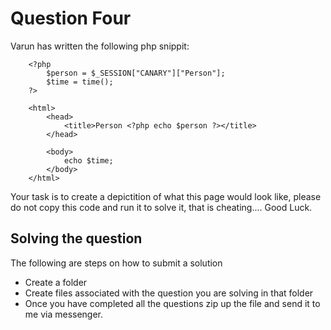# Question Four

Varun has written the following php snippit:

```
    <?php
        $person = $_SESSION["CANARY"]["Person"];
        $time = time();
    ?>

    <html>
        <head>
            <title>Person <?php echo $person ?></title>
        </head>

        <body>
            echo $time;
        </body>
    </html>
```

Your task is to create a depictition of what this page would look like, please do not copy this code and run it to solve it, that is cheating....
Good Luck.


## Solving the question

The following are steps on how to submit a solution
 - Create a folder
 - Create files associated with the question you are solving in that folder
 - Once you have completed all the questions zip up the file and send it to me via messenger. 
